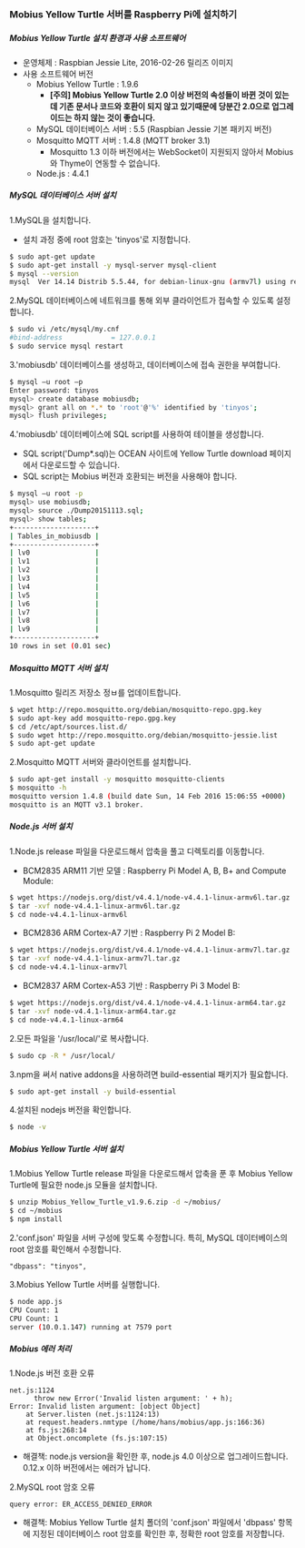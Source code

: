 ### Mobius Yellow Turtle 서버를 Raspberry Pi에 설치하기

##### Mobius Yellow Turtle 설치 환경과 사용 소프트웨어

* 운영체제 : Raspbian Jessie Lite, 2016-02-26 릴리즈 이미지
* 사용 소프트웨어 버전
  - Mobius Yellow Turtle : 1.9.6
    - **[주의] Mobius Yellow Turtle 2.0 이상 버전의 속성들이 바뀐 것이 있는데 기존 문서나 코드와 호환이 되지 않고 있기때문에 당분간 2.0으로 업그레이드는 하지 않는 것이 좋습니다.**
  - MySQL 데이터베이스 서버 : 5.5 (Raspbian Jessie 기본 패키지 버전)
  - Mosquitto MQTT 서버 : 1.4.8 (MQTT broker 3.1)
    - Mosquitto 1.3 이하 버전에서는 WebSocket이 지원되지 않아서 Mobius와 Thyme이 연동할 수 없습니다.
  - Node.js : 4.4.1

##### MySQL 데이터베이스 서버 설치

1.MySQL을 설치합니다. 
  - 설치 과정 중에 root 암호는 'tinyos'로 지정합니다. 
```sh
$ sudo apt-get update 
$ sudo apt-get install -y mysql-server mysql-client 
$ mysql --version
mysql  Ver 14.14 Distrib 5.5.44, for debian-linux-gnu (armv7l) using readline 6.3
```

2.MySQL 데이터베이스에 네트워크를 통해 외부 클라이언트가 접속할 수 있도록 설정합니다. 
```sh
$ sudo vi /etc/mysql/my.cnf 
#bind-address            = 127.0.0.1 
$ sudo service mysql restart 
```

3.'mobiusdb' 데이터베이스를  생성하고, 데이터베이스에 접속 권한을 부여합니다.
```sh
$ mysql –u root –p 
Enter password: tinyos 
mysql> create database mobiusdb; 
mysql> grant all on *.* to 'root'@'%' identified by 'tinyos'; 
mysql> flush privileges; 
```

4.'mobiusdb' 데이터베이스에 SQL script를 사용하여 테이블을 생성합니다. 
  - SQL script('Dump*.sql)는 OCEAN 사이트에 Yellow Turtle download 페이지에서 다운로드할 수 있습니다. 
  - SQL script는 Mobius 버전과 호환되는 버전을 사용해야 합니다.
```sh
$ mysql –u root -p 
mysql> use mobiusdb; 
mysql> source ./Dump20151113.sql; 
mysql> show tables; 
+--------------------+
| Tables_in_mobiusdb |
+--------------------+
| lv0                |
| lv1                |
| lv2                |
| lv3                |
| lv4                |
| lv5                |
| lv6                |
| lv7                |
| lv8                |
| lv9                |
+--------------------+
10 rows in set (0.01 sec)
```

##### Mosquitto MQTT 서버 설치

1.Mosquitto 릴리즈 저장소 정ㅂ를 업데이트합니다.
```sh
$ wget http://repo.mosquitto.org/debian/mosquitto-repo.gpg.key
$ sudo apt-key add mosquitto-repo.gpg.key
$ cd /etc/apt/sources.list.d/
$ sudo wget http://repo.mosquitto.org/debian/mosquitto-jessie.list
$ sudo apt-get update
```

2.Mosquitto MQTT 서버와 클라이언트를 설치합니다. 
```sh
$ sudo apt-get install -y mosquitto mosquitto-clients 
$ mosquitto -h
mosquitto version 1.4.8 (build date Sun, 14 Feb 2016 15:06:55 +0000)
mosquitto is an MQTT v3.1 broker.
```

##### Node.js 서버 설치

1.Node.js release 파일을 다운로드해서 압축을 풀고 디렉토리를 이동합니다.
  - BCM2835 ARM11 기반 모델 : Raspberry Pi Model A, B, B+ and Compute Module:
```sh
$ wget https://nodejs.org/dist/v4.4.1/node-v4.4.1-linux-armv6l.tar.gz 
$ tar -xvf node-v4.4.1-linux-armv6l.tar.gz 
$ cd node-v4.4.1-linux-armv6l
```
  - BCM2836 ARM Cortex-A7 기반 : Raspberry Pi 2 Model B:
```sh
$ wget https://nodejs.org/dist/v4.4.1/node-v4.4.1-linux-armv7l.tar.gz 
$ tar -xvf node-v4.4.1-linux-armv7l.tar.gz 
$ cd node-v4.4.1-linux-armv7l
```
  - BCM2837 ARM Cortex-A53 기반 : Raspberry Pi 3 Model B:
```sh
$ wget https://nodejs.org/dist/v4.4.1/node-v4.4.1-linux-arm64.tar.gz 
$ tar -xvf node-v4.4.1-linux-arm64.tar.gz 
$ cd node-v4.4.1-linux-arm64
```

2.모든 파일을 '/usr/local/'로 복사합니다.
```sh
$ sudo cp -R * /usr/local/
```

3.npm을 써서 native addons을 사용하려면 build-essential 패키지가 필요합니다.  
```sh
$ sudo apt-get install -y build-essential 
```

4.설치된 nodejs 버전을 확인합니다.
```sh
$ node -v
```

##### Mobius Yellow Turtle 서버 설치

1.Mobius Yellow Turtle release 파일을 다운로드해서 압축을 푼 후 Mobius Yellow Turtle에 필요한 node.js 모듈을 설치합니다. 
```sh
$ unzip Mobius_Yellow_Turtle_v1.9.6.zip -d ~/mobius/ 
$ cd ~/mobius 
$ npm install 
```

2.'conf.json' 파일을 서버 구성에 맞도록 수정합니다. 특히, MySQL 데이터베이스의 root 암호를 확인해서 수정합니다.

    "dbpass": "tinyos", 

3.Mobius Yellow Turtle 서버를 실행합니다. 
```sh
$ node app.js 
CPU Count: 1
CPU Count: 1
server (10.0.1.147) running at 7579 port
```

##### Mobius 에러 처리

1.Node.js 버전 호환 오류
```
net.js:1124 
      throw new Error('Invalid listen argument: ' + h); 
Error: Invalid listen argument: [object Object] 
    at Server.listen (net.js:1124:13) 
    at request.headers.nmtype (/home/hans/mobius/app.js:166:36) 
    at fs.js:268:14 
    at Object.oncomplete (fs.js:107:15) 
```
  - 해결책: node.js version을 확인한 후, node.js 4.0 이상으로 업그레이드합니다. 0.12.x 이하 버전에서는 에러가 납니다.

2.MySQL root 암호 오류
```
query error: ER_ACCESS_DENIED_ERROR 
```
  - 해결책: Mobius Yellow Turtle 설치 폴더의 'conf.json' 파일에서 'dbpass' 항목에 지정된 데이터베이스 root 암호를 확인한 후, 정확한 root 암호를 저장합니다. 
